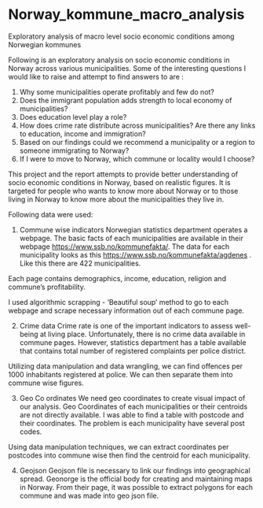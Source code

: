 # Norway_kommune_macro_analysis
Exploratory analysis of macro level socio economic conditions among Norwegian kommunes

Following is an exploratory analysis on socio economic conditions in Norway across various municipalities.
Some of the interesting questions I would like to raise and attempt to find answers to are : 
1.	Why some municipalities operate profitably and few do not?
2.	Does the immigrant population adds strength to local economy of municipalities?
3.	Does education level play a role?
4.	How does crime rate distribute across municipalities? Are there any links to education, income and immigration?
5.	Based on our findings could we recommend a municipality or a region to someone immigrating to Norway?
6.	If I were to move to Norway, which commune or locality would I choose?

This project and the report attempts to provide better understanding of socio economic conditions in Norway, based on realistic figures. It is targeted for people who wants to know more about Norway or to those living in Norway to know more about the municipalities they live in.

Following data were used: 
1.	Commune wise indicators
Norwegian statistics department operates a webpage. The basic facts of each municipalities are available in their webpage https://www.ssb.no/kommunefakta/. The data for each municipality looks as this https://www.ssb.no/kommunefakta/agdenes . Like this there are 422 municipalities. 

Each page contains demographics, income, education, religion and commune’s profitability. 

I used algorithmic scrapping - ‘Beautiful soup’ method to go to each webpage and scrape necessary information out of each commune page. 

2.	Crime data
Crime rate is one of the important indicators to assess well-being at living place. Unfortunately, there is no crime data available in commune pages. However, statistics department has a table available that contains total number of registered complaints per police district. 

Utilizing data manipulation and data wrangling, we can find offences per 1000 inhabitants registered at police. We can then separate them into commune wise figures.

3.	Geo Co ordinates
We need geo coordinates to create visual impact of our analysis. Geo Coordinates of each municipalities or their centroids are not directly available. I was able to find a table with postcode and their coordinates. The problem is each municipality have several post codes.  

Using data manipulation techniques, we can extract coordinates per postcodes into commune wise then find the centroid for each municipality. 

4.	Geojson
Geojson file is necessary to link our findings into geographical spread. Geonorge is the official body for creating and maintaining maps in Norway. From their page, it was possible to extract polygons for each commune and was made into geo json file. 
